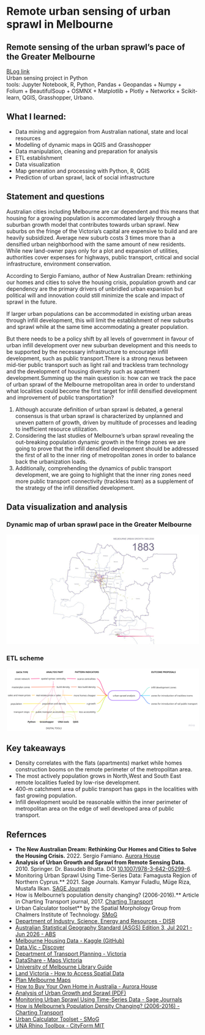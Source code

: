 # Remote urban sensing of urban sprawl in Melbourne
## Remote sensing of the urban sprawl’s pace of the Greater Melbourne 
[BLog link](https://blog.iaac.net/remote-sensing-of-the-urban-sprawls-pace-of-melbourne/)</br>
Urban sensing project in Python </br>
tools: Jupyter Notebook, R, Python, Pandas +  Geopandas +  Numpy +  Folium + BeautifulSoup + OSMNX + Matplotlib + Plotly + Networkx + Scikit-learn, QGIS, Grasshopper, Urbano.
## What I learned: 
- Data mining and aggregaion from Australian national, state and local resources
- Modelling of dynamic maps in QGIS and Grasshopper
- Data manipulation, cleaning and preparation for analysis
- ETL establishment
- Data visualization
- Map generation and processing with Python, R, QGIS
- Prediction of urban sprawl, lack of social infrastructure

## Statement and questions
Australian cities including Melbourne  are car dependent and this means that housing for a growing population is accommodated largely through a suburban growth model that contributes towards urban sprawl. New suburbs on the fringe of the Victoria’s capital are expensive to build and are heavily subsidized. Average new suburb costs 3 times more than a densified urban neighborhood with the same amount of new residents. While new land-owner pays only for a plot and expansion of utilities, authorities cover expenses for highways, public transport, critical and social infrastructure, environment conservation.

According to Sergio Famiano, author of New Australian Dream: rethinking our homes and cities to solve the housing crisis, population growth and car dependency are the primary drivers of unbridled urban expansion but political will and innovation could still minimize the scale and impact of sprawl in the future. 

If larger urban populations can be accommodated in existing urban areas through infill development, this will limit the establishment of new suburbs and sprawl while at the same time accommodating a greater population.

But there needs to be a policy shift by all levels of government in favour of urban infill development over new suburban development and this needs to be supported by the necessary infrastructure to encourage infill development, such as public transport.There is a strong nexus between mid-tier public transport such as light rail and trackless tram technology and the development of housing diversity such as apartment development.Summing up the main question is: how can we track the pace of urban sprawl of the Melbourne metropolitan area in order to understand what localities could become the first target for infill densified development and improvement of public transportation?

1. Although accurate definition of urban sprawl is debated, a general consensus is that urban sprawl is characterized by unplanned and uneven pattern of growth, driven by multitude of processes and leading to inefficient resource utilization.
2.  Considering the last studies of Melbourne’s urban sprawl revealing the out-breaking population dynamic growth in the fringe zones we are going to prove that the infill densified development should be addressed the first of all to the inner ring of metropolitan zones in order to balance back the urbanization loads. 
3. Additionally, comprehending the dynamics of public transport development, we are going to highlight that the inner ring zones need more public transport connectivity (trackless tram) as a supplement of the strategy of the infill densified development. 

## Data visualization and analysis
### Dynamic map of urban sprawl pace in the Greater Melbourne
![](visuals/MMA_urbanfabric.gif)
### ETL scheme
![](visuals/scheme.jpg)
### 

## Key takeaways
- Density correlates with the flats (apartments) market while homes construction booms on the remote perimeter of the metropolitan area.
- The most actively population grows in North,West and South East remote localities fueled by low-rise development.
- 400-m catchment area of public transport has gaps in the localities with fast growing population.
- Infill development would be reasonable within the inner perimeter of metropolitan area on the edge of well developed area of public transport.

## Refernces
- **The New Australian Dream: Rethinking Our Homes and Cities to Solve the Housing Crisis.** 2022. Sergio Famiano. [Aurora House](https://aurorahouse.com.au/product/how-to-buy-your-own-home-in-australia/)
- **Analysis of Urban Growth and Sprawl from Remote Sensing Data.** 2010. Springer. Dr. Basudeb Bhatta. DOI [10.1007/978-3-642-05299-6](https://doi.org/10.1007/978-3-642-05299-6).
- Monitoring Urban Sprawl Using Time-Series Data: Famagusta Region of Northern Cyprus.** 2021. Sage Journals. Kamyar Fuladlu, Müge Riza, Mustafa Ilkan. [SAGE Journals](https://doi.org/10.1177/21582440211007465)
- How is Melbourne’s population density changing? (2006-2016).** Article in Charting Transport journal, 2017. [Charting Transport](https://chartingtransport.com/2017/07/09/how-is-melbournes-population-density-changing-2006-2016/)
- Urban Calculator toolset** by the Spatial Morphology Group from Chalmers Institute of Technology. [SMoG](https://www.smog.chalmers.se/urbancalculator)
- [Department of Industry, Science, Energy and Resources - DISR](https://researchdata.edu.au/department-industry-science-resources-disr/1433377)
- [Australian Statistical Geography Standard (ASGS) Edition 3, Jul 2021 - Jun 2026 - ABS](https://www.abs.gov.au/statistics/standards/australian-statistical-geography-standard-asgs-edition-3/jul2021-jun2026/access-and-downloads/digital-boundary-files)
- [Melbourne Housing Data - Kaggle (GitHub)](https://github.com/dipalira/Melbourne-Housing-Data-Kaggle)
- [Data.Vic - Discover](https://discover.data.vic.gov.au)
- [Department of Transport Planning - Victoria](https://dtp.vic.gov.au/)
- [DataShare - Maps Victoria](https://datashare.maps.vic.gov.au)
- [University of Melbourne Library Guide](https://unimelb.libguides.com/c.php?g=402981&p=6741862)
- [Land Victoria - How to Access Spatial Data](https://www.land.vic.gov.au/maps-and-spatial/spatial-data/how-to-access-spatial-data)
- [Plan Melbourne Maps](https://planmelbourne.vic.gov.au/maps)
- [How to Buy Your Own Home in Australia - Aurora House](https://aurorahouse.com.au/product/how-to-buy-your-own-home-in-australia/)
- [Analysis of Urban Growth and Sprawl (PDF)](http://www.stellenboschheritage.co.za/wp-content/uploads/Analysis-of-Urban-Growth-and-Sprawl.pdf)
- [Monitoring Urban Sprawl Using Time-Series Data - Sage Journals](https://journals.sagepub.com/doi/full/10.1177/21582440211007465)
- [How is Melbourne’s Population Density Changing? (2006-2016) - Charting Transport](https://chartingtransport.com/2017/07/09/how-is-melbournes-population-density-changing-2006-2016/)
- [Urban Calculator Toolset - SMoG](https://www.smog.chalmers.se/urbancalculator)
- [UNA Rhino Toolbox - CityForm MIT](https://cityform.mit.edu/projects/una-rhino-toolbox)
